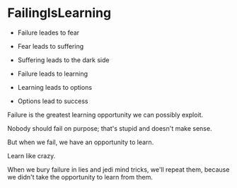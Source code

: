 # FailingIsLearning

* Failure leades to fear
* Fear leads to suffering
* Suffering leads to the dark side

* Failure leads to learning
* Learning leads to options
* Options lead to success

Failure is the greatest learning opportunity we can possibly exploit.

Nobody should fail on purpose; that's stupid and doesn't make sense.

But when we fail, we have an opportunity to learn.

Learn like crazy.

When we bury failure in lies and jedi mind tricks, we'll repeat them, because we didn't take the opportunity to learn from them.
